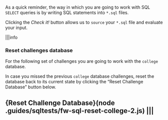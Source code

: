As a quick reminder, the way in which you are going to work with SQL `SELECT` queries is by writing SQL statements into `*.sql` files.

Clicking the _Check it!_ button allows us to `source` your `*.sql` file and evaluate your input.

|||info
### Reset challenges database
For the following set of challenges you are going to work with the `college` database.

In case you missed the previous `college` database challenges, reset the database back to its current state by clicking the “Reset Challenge Database” button below.

{Reset Challenge Database}(node .guides/sqltests/fw-sql-reset-college-2.js)
|||
---